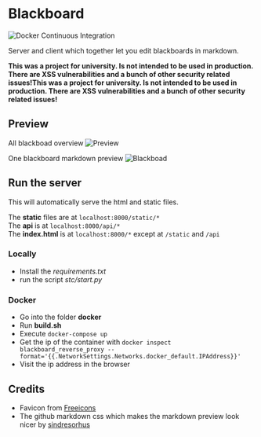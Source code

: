 # Blackboard

![Docker Continuous Integration](https://github.com/HuiiBuh/blackboard/workflows/Docker%20Continuous%20Integration/badge.svg)

Server and client which together let you edit blackboards in markdown.

**This was a project for university. Is not intended to be used in production. There are XSS vulnerabilities and a bunch of other security related issues!This was a project for university. Is not intended to be used in production. There are XSS vulnerabilities and a bunch of other security related issues!**


## Preview

All blackboad overview
![Preview](https://i.imgur.com/jaNTRdF.png)

One blackboard markdown preview
![Blackboad](https://i.imgur.com/IWC66mn.png)

## Run the server

This will automatically serve the html and static files.

The **static** files are at `localhost:8000/static/*`  
The **api** is at `localhost:8000/api/*`  
The **index.html** is at `localhost:8000/*` except at `/static` and `/api`

### Locally

- Install the _requirements.txt_
- run the script _stc/start.py_

### Docker

+ Go into the folder **docker**  
+ Run **build.sh**
+ Execute `docker-compose up`
+ Get the ip of the container with `docker inspect blackboard_reverse_proxy --format='{{.NetworkSettings.Networks.docker_default.IPAddress}}'`
+ Visit the ip address in the browser

## Credits

- Favicon from [Freeicons](https://freeicons.io/essential-web-4/blackboard-data-summary-annual-report-icon-40372)
- The github markdown css which makes the markdown preview look nicer by [sindresorhus](https://github.com/sindresorhus/github-markdown-css)
